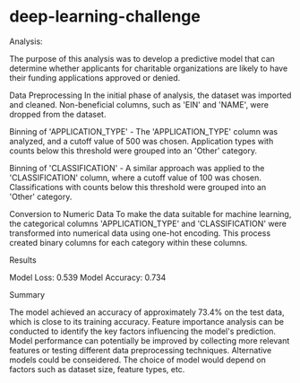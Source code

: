 # deep-learning-challenge

Analysis:

The purpose of this analysis was to develop a predictive model that can determine whether applicants for charitable organizations are likely to have their funding applications approved or denied. 

Data Preprocessing
In the initial phase of analysis, the dataset was imported and cleaned. Non-beneficial columns, such as 'EIN' and 'NAME', were dropped from the dataset.

Binning of 'APPLICATION_TYPE' - The 'APPLICATION_TYPE' column was analyzed, and a cutoff value of 500 was chosen. Application types with counts below this threshold were grouped into an 'Other' category.

Binning of 'CLASSIFICATION' - A similar approach was applied to the 'CLASSIFICATION' column, where a cutoff value of 100 was chosen. Classifications with counts below this threshold were grouped into an 'Other' category.

Conversion to Numeric Data
To make the data suitable for machine learning, the categorical columns 'APPLICATION_TYPE' and 'CLASSIFICATION' were transformed into numerical data using one-hot encoding. This process created binary columns for each category within these columns.

Results

Model Loss: 0.539
Model Accuracy: 0.734

Summary

The model achieved an accuracy of approximately 73.4% on the test data, which is close to its training accuracy. Feature importance analysis can be conducted to identify the key factors influencing the model's prediction. Model performance can potentially be improved by collecting more relevant features or testing different data preprocessing techniques. Alternative models could be conseidered. The choice of model would depend on factors such as dataset size, feature types, etc.

